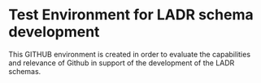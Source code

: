 # Test Environment for LADR schema development

This GITHUB environment is created in order to evaluate the capabilities and relevance of Github in support of the development of the LADR schemas.
